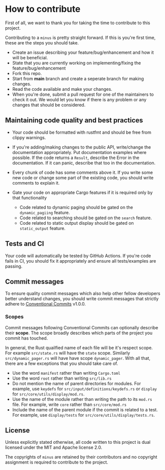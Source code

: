 # How to contribute
First of all, we want to thank you for taking the time to contribute to this project. 

Contributing to a `minus` is pretty straight forward. If this is you're first time, these are the steps you should take.

- Create an issue describing your feature/bug/enhancement and how it will be beneficial.
- State that you are currently working on implementing/fixing the feature/bug/enhancement
- Fork this repo.
- Start from **main** branch and create a seperate branch for making changes.
- Read the code available and make your changes.
- When you're done, submit a pull request for one of the maintainers to check it out. We would let you know if there is
  any problem or any changes that should be considered.

## Maintaining code quality and best practices
- Your code should be formatted with rustfmt and should be free from clippy warnings.
- If you're adding/making changes to the public API, write/change the documentation appropriately. Put documentation
  examples where possible. If the code returns a `Result`, describe the Error in the documentation. If it can panic,
  describe that too in the documentation.
  
- Every chunk of code has some comments above it. If you write some new code or change some part of the existing code,
  you should write comments to explain it.

- Gate your code on appropriate Cargo features if it is required only by that functionality
  - Code related to dynamic paging should be gated on the `dynamic_pagiing` feature.
  - Code related to searching should be gated on the `search` feature.
  - Code related to static output display should be gated on `static_output` feature.

## Tests and CI
Your code will automatically be tested by GitHub Actions. If you're code fails in CI, you should fix it appropriately
and ensure all tests/examples are passing.

## Commit messages
To ensure quality commit messages which also help other fellow developers better understand changes, you should
write commit messages that strictly adhere to [Conventional Commits](https://conventionalcommits.org) v1.0.0. 

### Scopes
Commit messages following Conventional Commits can optionally describe their **scope**. The scope broadly
describes which parts of the project you commit has touched.

In general, the Rust quailfied name of each file will be it's respect scope. For example `src/state.rs` will have the
`state` scope. Similarly `src/dynamic_pager.rs` will have have scope `dynamic_pager`. With all that, there are a few
exceptions that you should take care of.

- Use the word `manifest` rather than writing `Cargo.toml`
- Use the word `root` rather than writing `src/lib.rs`
- Do not mention the name of parent directories for modules. For example, use `keydefs` for 
  `src/input/definitions/keydefs.rs` or `display` for `src/core/utils/display/mod.rs`.
- Use the name of the module rather than writing the path to its `mod.rs` file. For example, write `core` rather than `src/core/mod.rs`
- Include the name of the parent module if the commit is related to a test. For example, use `display/tests` for `src/core/utils/display/tests.rs`.

## License
Unless explicitly stated otherwise, all code written to this project is dual licensed under the MIT and Apache license
2.0.

The copyrights of `minus` are retained by their contributors and no copyright assignment is required to contribute to
the project.
